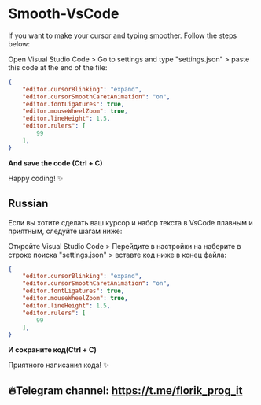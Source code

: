 # Smooth-VsCode
If you want to make your cursor and typing smoother. Follow the steps below:

Open Visual Studio Code > Go to settings and type "settings.json" > paste this code at the end of the file:

``` json
{
    "editor.cursorBlinking": "expand",
    "editor.cursorSmoothCaretAnimation": "on",
    "editor.fontLigatures": true,
    "editor.mouseWheelZoom": true,
    "editor.lineHeight": 1.5,
    "editor.rulers": [
        99
    ],
}
```

**And save the code (Ctrl + C)**

Happy coding! ✨

## Russian

Если вы хотите сделать ваш курсор и набор текста в VsCode плавным и приятным, следуйте шагам ниже:

Откройте Visual Studio Code > Перейдите в настройки на наберите в строке поиска "settings.json" > вставте код ниже в конец файла:

``` json
{
    "editor.cursorBlinking": "expand",
    "editor.cursorSmoothCaretAnimation": "on",
    "editor.fontLigatures": true,
    "editor.mouseWheelZoom": true,
    "editor.lineHeight": 1.5,
    "editor.rulers": [
        99
    ],
}
```

**И сохраните код(Ctrl + C)**

Приятного написания кода! ✨

## 🔥Telegram channel: https://t.me/florik_prog_it

